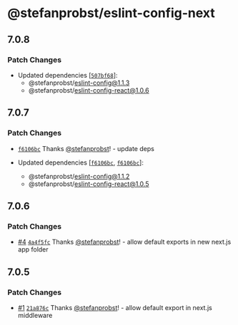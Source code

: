 # @stefanprobst/eslint-config-next

## 7.0.8

### Patch Changes

- Updated dependencies
  [[`507bf68`](https://github.com/stefanprobst/eslint-config/commit/507bf68a9fe9a9486592b5174ae2b055a983e217)]:
  - @stefanprobst/eslint-config@1.1.3
  - @stefanprobst/eslint-config-react@1.0.6

## 7.0.7

### Patch Changes

- [`f6106bc`](https://github.com/stefanprobst/eslint-config/commit/f6106bc4401f13a958c8380e97a3e64cc0e4da55)
  Thanks [@stefanprobst](https://github.com/stefanprobst)! - update deps

- Updated dependencies
  [[`f6106bc`](https://github.com/stefanprobst/eslint-config/commit/f6106bc4401f13a958c8380e97a3e64cc0e4da55),
  [`f6106bc`](https://github.com/stefanprobst/eslint-config/commit/f6106bc4401f13a958c8380e97a3e64cc0e4da55)]:
  - @stefanprobst/eslint-config@1.1.2
  - @stefanprobst/eslint-config-react@1.0.5

## 7.0.6

### Patch Changes

- [#4](https://github.com/stefanprobst/eslint-config/pull/4)
  [`4a4f5fc`](https://github.com/stefanprobst/eslint-config/commit/4a4f5fc3b677fe1552fe2f88835996486137b88e)
  Thanks [@stefanprobst](https://github.com/stefanprobst)! - allow default exports in new next.js
  app folder

## 7.0.5

### Patch Changes

- [#1](https://github.com/stefanprobst/eslint-config/pull/1)
  [`21a876c`](https://github.com/stefanprobst/eslint-config/commit/21a876c502efc532eea7882517699b68385bdf22)
  Thanks [@stefanprobst](https://github.com/stefanprobst)! - allow default export in next.js
  middleware
